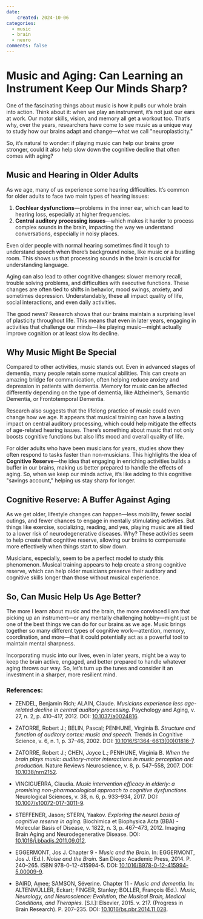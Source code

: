 ```yaml
---
date:
    created: 2024-10-06
categories:
  - music
  - brain
  - neuro
comments: false
---
```


# Music and Aging: Can Learning an Instrument Keep Our Minds Sharp?

One of the fascinating things about music is how it pulls our whole brain into action. Think about it: when we play an instrument, it’s not just our ears at work. Our motor skills, vision, and memory all get a workout too. That’s why, over the years, researchers have come to see music as a unique way to study how our brains adapt and change—what we call "neuroplasticity."

So, it’s natural to wonder: if playing music can help our brains grow stronger, could it also help slow down the cognitive decline that often comes with aging?

<!-- more -->

## Music and Hearing in Older Adults

As we age, many of us experience some hearing difficulties. It’s common for older adults to face two main types of hearing issues:  
1. **Cochlear dysfunctions**—problems in the inner ear, which can lead to hearing loss, especially at higher frequencies.  
2. **Central auditory processing issues**—which makes it harder to process complex sounds in the brain, impacting the way we understand conversations, especially in noisy places.

Even older people with normal hearing sometimes find it tough to understand speech when there’s background noise, like music or a bustling room. This shows us that processing sounds in the brain is crucial for understanding language.

Aging can also lead to other cognitive changes: slower memory recall, trouble solving problems, and difficulties with executive functions. These changes are often tied to shifts in behavior, mood swings, anxiety, and sometimes depression. Understandably, these all impact quality of life, social interactions, and even daily activities.

The good news? Research shows that our brains maintain a surprising level of plasticity throughout life. This means that even in later years, engaging in activities that challenge our minds—like playing music—might actually improve cognition or at least slow its decline.

## Why Music Might Be Special

Compared to other activities, music stands out. Even in advanced stages of dementia, many people retain some musical abilities. This can create an amazing bridge for communication, often helping reduce anxiety and depression in patients with dementia. Memory for music can be affected differently depending on the type of dementia, like Alzheimer’s, Semantic Dementia, or Frontotemporal Dementia.

Research also suggests that the lifelong practice of music could even change how we age. It appears that musical training can have a lasting impact on central auditory processing, which could help mitigate the effects of age-related hearing issues. There’s something about music that not only boosts cognitive functions but also lifts mood and overall quality of life.

For older adults who have been musicians for years, studies show they often respond to tasks faster than non-musicians. This highlights the idea of **Cognitive Reserve**—the idea that engaging in enriching activities builds a buffer in our brains, making us better prepared to handle the effects of aging. So, when we keep our minds active, it’s like adding to this cognitive "savings account," helping us stay sharp for longer.

## Cognitive Reserve: A Buffer Against Aging

As we get older, lifestyle changes can happen—less mobility, fewer social outings, and fewer chances to engage in mentally stimulating activities. But things like exercise, socializing, reading, and yes, playing music are all tied to a lower risk of neurodegenerative diseases. Why? These activities seem to help create that cognitive reserve, allowing our brains to compensate more effectively when things start to slow down.

Musicians, especially, seem to be a perfect model to study this phenomenon. Musical training appears to help create a strong cognitive reserve, which can help older musicians preserve their auditory and cognitive skills longer than those without musical experience. 

## So, Can Music Help Us Age Better?

The more I learn about music and the brain, the more convinced I am that picking up an instrument—or any mentally challenging hobby—might just be one of the best things we can do for our brains as we age. Music brings together so many different types of cognitive work—attention, memory, coordination, and more—that it could potentially act as a powerful tool to maintain mental sharpness.

Incorporating music into our lives, even in later years, might be a way to keep the brain active, engaged, and better prepared to handle whatever aging throws our way. So, let’s turn up the tunes and consider it an investment in a sharper, more resilient mind.

### References:

- ZENDEL, Benjamin Rich; ALAIN, Claude. *Musicians experience less age-related decline in central auditory processing.* Psychology and Aging, v. 27, n. 2, p. 410–417, 2012. DOI: [10.1037/a0024816](https://doi.org/10.1037/a0024816).

- ZATORRE, Robert J.; BELIN, Pascal; PENHUNE, Virginia B. *Structure and function of auditory cortex: music and speech.* Trends in Cognitive Science, v. 6, n. 1, p. 37–46, 2002. DOI: [10.1016/S1364-6613(00)01816-7](https://doi.org/10.1016/S1364-6613(00)01816-7).

- ZATORRE, Robert J.; CHEN, Joyce L.; PENHUNE, Virginia B. *When the brain plays music: auditory–motor interactions in music perception and production.* Nature Reviews Neuroscience, v. 8, p. 547–558, 2007. DOI: [10.1038/nrn2152](https://doi.org/10.1038/nrn2152).

- VINCIGUERRA, Claudia. *Music intervention efficacy in elderly: a promising non-pharmacological approach to cognitive dysfunctions.* Neurological Sciences, v. 38, n. 6, p. 933–934, 2017. DOI: [10.1007/s10072-017-3011-9](https://doi.org/10.1007/s10072-017-3011-9).

- STEFFENER, Jason; STERN, Yaakov. *Exploring the neural basis of cognitive reserve in aging.* Biochimica et Biophysica Acta (BBA) - Molecular Basis of Disease, v. 1822, n. 3, p. 467–473, 2012. Imaging Brain Aging and Neurodegenerative Disease. DOI: [10.1016/j.bbadis.2011.09.012](https://doi.org/10.1016/j.bbadis.2011.09.012).

- EGGERMONT, Jos J. Chapter 9 - *Music and the Brain.* In: EGGERMONT, Jos J. (Ed.). *Noise and the Brain.* San Diego: Academic Press, 2014. P. 240–265. ISBN 978-0-12-415994-5. DOI: [10.1016/B978-0-12-415994-5.00009-9](https://doi.org/10.1016/B978-0-12-415994-5.00009-9).

- BAIRD, Amee; SAMSON, Séverine. Chapter 11 - *Music and dementia.* In: ALTENMÜLLER, Eckart; FINGER, Stanley; BOLLER, François (Ed.). *Music, Neurology, and Neuroscience: Evolution, the Musical Brain, Medical Conditions, and Therapies.* [S.l.]: Elsevier, 2015. v. 217. (Progress in Brain Research). P. 207–235. DOI: [10.1016/bs.pbr.2014.11.028](https://doi.org/10.1016/bs.pbr.2014.11.028).
